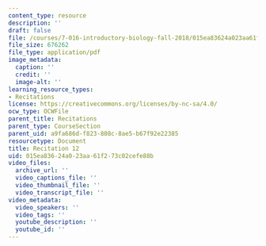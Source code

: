 ```yaml
---
content_type: resource
description: ''
draft: false
file: /courses/7-016-introductory-biology-fall-2018/015ea83624a023aa61f273c02cefe88b_MIT7_016F18rec12.pdf
file_size: 676262
file_type: application/pdf
image_metadata:
  caption: ''
  credit: ''
  image-alt: ''
learning_resource_types:
- Recitations
license: https://creativecommons.org/licenses/by-nc-sa/4.0/
ocw_type: OCWFile
parent_title: Recitations
parent_type: CourseSection
parent_uid: a9fa686d-f823-808c-8ae5-b67f92e22385
resourcetype: Document
title: Recitation 12
uid: 015ea836-24a0-23aa-61f2-73c02cefe88b
video_files:
  archive_url: ''
  video_captions_file: ''
  video_thumbnail_file: ''
  video_transcript_file: ''
video_metadata:
  video_speakers: ''
  video_tags: ''
  youtube_description: ''
  youtube_id: ''
---
```

